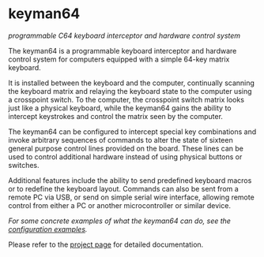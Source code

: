 # keyman64
*programmable C64 keyboard interceptor and hardware control system*

The keyman64 is a programmable keyboard interceptor and hardware
control system for computers equipped with a simple 64-key matrix
keyboard.

It is installed between the keyboard and the computer, continually
scanning the keyboard matrix and relaying the keyboard state to the
computer using a crosspoint switch. To the computer, the crosspoint
switch matrix looks just like a physical keyboard, while the keyman64
gains the ability to intercept keystrokes and control the matrix seen
by the computer.

The keyman64 can be configured to intercept special key combinations
and invoke arbitrary sequences of commands to alter the state of
sixteen general purpose control lines provided on the board. These
lines can be used to control additional hardware instead of using
physical buttons or switches.

Additional features include the ability to send predefined keyboard
macros or to redefine the keyboard layout. Commands can also be sent
from a remote PC via USB, or send on simple serial wire interface,
allowing remote control from either a PC or another microcontroller or
similar device.

*For some concrete examples of what the keyman64 can do, see the
[configuration
examples](http://www.henning-bekel.de/keyman64/#configuration-examples).*

Please refer to the [project
page](http://www.henning-bekel.de/keyman64) for detailed
documentation.
